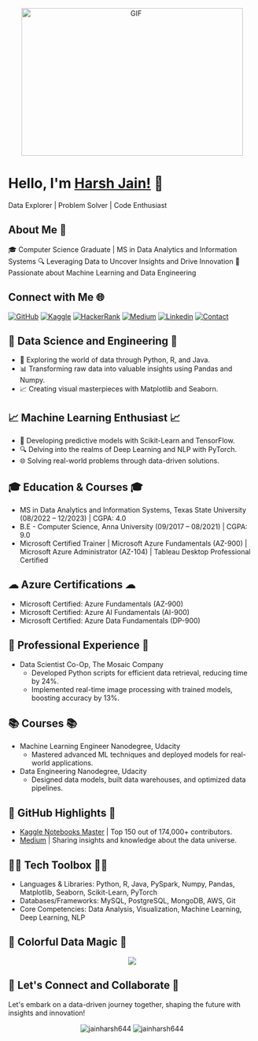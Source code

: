 <!-- Aligning the header content -->
<div align="center">
    <img alt="GIF" src="https://github.com/abhisheknaiidu/abhisheknaiidu/blob/master/code.gif?raw=true" width="450" height="300" />
</div>

<!-- Main content -->
# Hello, I'm [Harsh Jain!](https://jainharsh644.github.io/harsh/) 👋

Data Explorer | Problem Solver | Code Enthusiast

## About Me 🧠
🎓 Computer Science Graduate | MS in Data Analytics and Information Systems
🔍 Leveraging Data to Uncover Insights and Drive Innovation
🚀 Passionate about Machine Learning and Data Engineering

## Connect with Me 🌐
[![GitHub](https://img.shields.io/badge/-GITHUB-grey?style=for-the-badge&logo=github)](https://github.com/jainharsh644)
[![Kaggle](https://img.shields.io/badge/FollowMe-Kaggle-orange?style=for-the-badge&logo=kaggle)](https://www.kaggle.com/harshjain123/code?scroll=true)
[![HackerRank](https://img.shields.io/badge/HackerRank-darkblue?style=for-the-badge&logo=hackerrank)](https://www.hackerrank.com/jainharsh644)
[![Medium](https://img.shields.io/badge/FollowMe-MEDIUM-orange?style=for-the-badge&logo=medium)](https://jainharsh644.medium.com/)
[![Linkedin](https://img.shields.io/badge/Connect-Linkedin-blue?style=for-the-badge&logo=linkedin)](https://www.linkedin.com/in/harsh-jain-6b4502169/) 
[![Contact](https://img.shields.io/badge/Contact-GMAIL-yellow?style=for-the-badge&logo=gmail&logoColor=white)](mailto:m.jainharsh644@gmail.com)

## 🚀 Data Science and Engineering 🚀
- 🌟 Exploring the world of data through Python, R, and Java.
- 📊 Transforming raw data into valuable insights using Pandas and Numpy.
- 📈 Creating visual masterpieces with Matplotlib and Seaborn.

## 📈 Machine Learning Enthusiast 📈
- 🤖 Developing predictive models with Scikit-Learn and TensorFlow.
- 🔍 Delving into the realms of Deep Learning and NLP with PyTorch.
- 🌐 Solving real-world problems through data-driven solutions.

## 🎓 Education & Courses 🎓
- MS in Data Analytics and Information Systems, Texas State University (08/2022 – 12/2023) | CGPA: 4.0
- B.E - Computer Science, Anna University (09/2017 – 08/2021) | CGPA: 9.0
- Microsoft Certified Trainer | Microsoft Azure Fundamentals (AZ-900) | Microsoft Azure Administrator (AZ-104) | Tableau Desktop Professional Certified

## ☁ Azure Certifications ☁
- Microsoft Certified: Azure Fundamentals (AZ-900)
- Microsoft Certified: Azure AI Fundamentals (AI-900)
- Microsoft Certified: Azure Data Fundamentals (DP-900)

## 🚀 Professional Experience 🚀
- Data Scientist Co-Op, The Mosaic Company
  - Developed Python scripts for efficient data retrieval, reducing time by 24%.
  - Implemented real-time image processing with trained models, boosting accuracy by 13%.
  
## 📚 Courses 📚
- Machine Learning Engineer Nanodegree, Udacity
  - Mastered advanced ML techniques and deployed models for real-world applications.
- Data Engineering Nanodegree, Udacity
  - Designed data models, built data warehouses, and optimized data pipelines.

## 🌌 GitHub Highlights 🌌
- [Kaggle Notebooks Master](https://www.kaggle.com/harshjain123) | Top 150 out of 174,000+ contributors.
- [Medium](https://jainharsh644.medium.com/) | Sharing insights and knowledge about the data universe.

## 👨‍💻 Tech Toolbox 👨‍💻
- Languages & Libraries: Python, R, Java, PySpark, Numpy, Pandas, Matplotlib, Seaborn, Scikit-Learn, PyTorch
- Databases/Frameworks: MySQL, PostgreSQL, MongoDB, AWS, Git
- Core Competencies: Data Analysis, Visualization, Machine Learning, Deep Learning, NLP

## 🎨 Colorful Data Magic 🎨
<p align="center">
    <img src="https://github-readme-stats.vercel.app/api/top-langs/?username=jainharsh644&theme=radical&hide=Jupyter Notebook">
</p>

## 🤝 Let's Connect and Collaborate 🤝
Let's embark on a data-driven journey together, shaping the future with insights and innovation!

<!-- Adding GitHub and Streak stats -->
<div align="center">
    <img align="center" src="https://github-readme-stats.vercel.app/api?username=jainharsh644&show_icons=true&locale=en&theme=radical" alt="jainharsh644" />
    <img align="center" src="https://github-readme-streak-stats.herokuapp.com/?user=jainharsh644&theme=radical&hide_border=true" alt="jainharsh644" />
</div>

